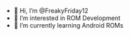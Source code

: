 - 👋 Hi, I’m @FreakyFriday12
- 👀 I’m interested in ROM Development
- 🌱 I’m currently learning Android ROMs

<!---
FreakyFriday12/FreakyFriday12 is a ✨ special ✨ repository because its `README.md` (this file) appears on your GitHub profile.
You can click the Preview link to take a look at your changes.
--->
